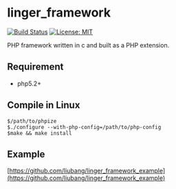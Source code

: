 # linger_framework

[![Build Status](https://travis-ci.org/liubang/linger_framework.svg?branch=php5)](https://travis-ci.org/liubang/linger_framework)
[![License: MIT](https://img.shields.io/badge/License-MIT-yellow.svg)](https://opensource.org/licenses/MIT)

PHP framework written in c and built as a PHP extension.

## Requirement

- php5.2+

## Compile in Linux

```shell
$/path/to/phpize
$./configure --with-php-config=/path/to/php-config
$make && make install
```

## Example

[https://github.com/liubang/linger_framework_example](https://github.com/liubang/linger_framework_example)
